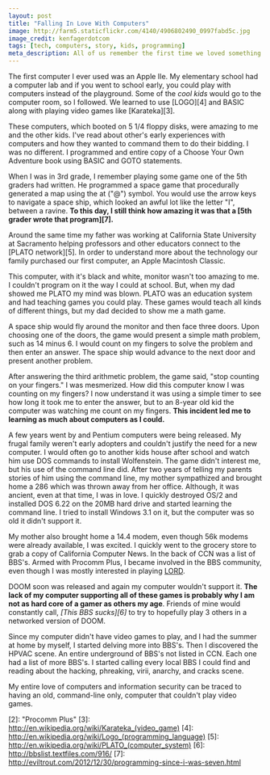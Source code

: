 ```yaml
---
layout: post
title: "Falling In Love With Computers"
image: http://farm5.staticflickr.com/4140/4906802490_0997fabd5c.jpg
image_credit: kenfagerdotcom
tags: [tech, computers, story, kids, programming]
meta_description: All of us remember the first time we loved something. This is how I fell in love with computers and technology.
---
```


The first computer I ever used was an Apple IIe. My elementary school had a computer lab and if you went to school early, you could play with computers instead of the playground. Some of the  _cool kids_ would go to the computer room, so I followed. We learned to use [LOGO][4] and BASIC along with playing video games like [Karateka][3].

These computers, which booted on 5 1/4 floppy disks, were amazing to me and the other kids. I've read about other's early experiences with computers and how they wanted to command them to do their bidding. I was no different. I programmed and entire copy of a Choose Your Own Adventure book using BASIC and GOTO statements.

When I was in 3rd grade, I remember playing some game one of the 5th graders had written. He programmed a space game that procedurally generated a map using the at ("@") symbol. You would use the arrow keys to navigate a space ship, which looked an awful lot like the letter "I", between a ravine. __To this day, I still think how amazing it was that a [5th grader wrote that program][7].__

Around the same time my father was working at California State University at Sacramento helping professors and other educators connect to the [PLATO network][5]. In order to understand more about the technology our family purchased our first computer, an Apple Macintosh Classic.

This computer, with it's black and white, monitor wasn't too amazing to me. I couldn't program on it the way I could at school. But, when my dad showed me PLATO my mind was blown. PLATO was an education system and had teaching games you could play. These games would teach all kinds of different things, but my dad decided to show me a math game.

A space ship would fly around the monitor and then face three doors. Upon choosing one of the doors, the game would present a simple math problem, such as 14 minus 6. I would count on my fingers to solve the problem and then enter an answer. The space ship would advance to the next door and present another problem.

After answering the third arithmetic problem, the game said, "stop counting on your fingers." I was mesmerized. How did this computer know I was counting on my fingers? I now understand it was using a simple timer to see how long it took me to enter the answer, but to an 8-year old kid the computer was watching me count on my fingers. __This incident led me to learning as much about computers as I could.__

A few years went by and Pentium computers were being released. My frugal family weren't early adopters and couldn't justify the need for a new computer. I would often go to another kids house after school and watch him use DOS commands to install Wolfenstein. The game didn't interest me, but his use of the command line did. After two years of telling my parents stories of him using the command line, my mother sympathized and brought home a 286 which was thrown away from her office. Although, it was ancient, even at that time, I was in love. I quickly destroyed OS/2 and installed DOS 6.22 on the 20MB hard drive and started learning the command line. I tried to install Windows 3.1 on it, but the computer was so old it didn't support it.

My mother also brought home a 14.4 modem, even though 56k modems were already available, I was excited. I quickly went to the grocery store to grab a copy of California Computer News. In the back of CCN was a list of BBS's. Armed with Procomm Plus, I became involved in the BBS community, even though I was mostly interested in playing [LORD][1].

DOOM soon was released and again my computer wouldn't support it. __The lack of my computer supporting all of these games is probably why I am not as hard core of a gamer as others my age__. Friends of mine would constantly call, _[This BBS sucks][6]_ to try to hopefully play 3 others in a networked version of DOOM.

Since my computer didn't have video games to play, and I had the summer at home by myself, I started delving more into BBS's. Then I discovered the HPVAC scene. An entire underground of BBS's not listed in CCN. Each one had a list of more BBS's. I started calling every local BBS I could find and reading about the hacking, phreaking, virii, anarchy, and cracks scene.

My entire love of computers and information security can be traced to having an old, command-line only, computer that couldn't play video games.

[1]: http://lord.lordlegacy.com/ "LORD"
[2]: "Procomm Plus"
[3]: http://en.wikipedia.org/wiki/Karateka_(video_game)
[4]: http://en.wikipedia.org/wiki/Logo_(programming_language)
[5]: http://en.wikipedia.org/wiki/PLATO_(computer_system)
[6]: http://bbslist.textfiles.com/916/
[7]: http://eviltrout.com/2012/12/30/programming-since-i-was-seven.html
